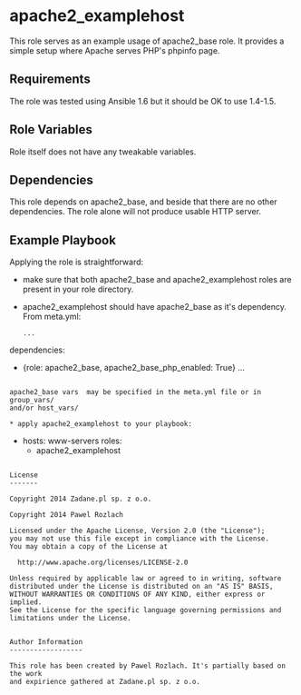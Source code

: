 apache2_examplehost
========

This role serves as an example usage of apache2_base role. It provides a simple
setup where Apache serves PHP's phpinfo page.

Requirements
------------

The role was tested using Ansible 1.6 but it should be OK to use 1.4-1.5.

Role Variables
--------------

Role itself does not have any tweakable variables.

Dependencies
------------

This role depends on apache2_base, and beside that there are no other
dependencies. The role alone will not produce usable HTTP server.

Example Playbook
-------------------------

Applying the role is straightforward:
* make sure that both apache2_base and apache2_examplehost roles are present in
  your role directory.
* apache2_examplehost should have apache2_base as it's dependency. From
  meta.yml:

  ```
  ...
dependencies:
  - {role: apache2_base, apache2_base_php_enabled: True}
  ...
  ```

  apache2_base vars  may be specified in the meta.yml file or in group_vars/
  and/or host_vars/

* apply apache2_examplehost to your playbook:

  ```
  - hosts: www-servers
    roles:
      - apache2_examplehost
  ```

License
-------

Copyright 2014 Zadane.pl sp. z o.o.

Copyright 2014 Pawel Rozlach

Licensed under the Apache License, Version 2.0 (the "License");
you may not use this file except in compliance with the License.
You may obtain a copy of the License at

    http://www.apache.org/licenses/LICENSE-2.0

Unless required by applicable law or agreed to in writing, software
distributed under the License is distributed on an "AS IS" BASIS,
WITHOUT WARRANTIES OR CONDITIONS OF ANY KIND, either express or implied.
See the License for the specific language governing permissions and
limitations under the License.


Author Information
------------------

This role has been created by Pawel Rozlach. It's partially based on the work
and expirience gathered at Zadane.pl sp. z o.o.
